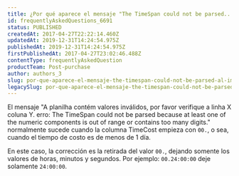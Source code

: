 ```yaml
---
title: ¿Por qué aparece el mensaje "The TimeSpan could not be parsed..." al importar planilla de flete?
id: frequentlyAskedQuestions_6691
status: PUBLISHED
createdAt: 2017-04-27T22:22:14.460Z
updatedAt: 2019-12-31T14:24:54.975Z
publishedAt: 2019-12-31T14:24:54.975Z
firstPublishedAt: 2017-04-27T23:02:46.488Z
contentType: frequentlyAskedQuestion
productTeam: Post-purchase
author: authors_3
slug: por-que-aparece-el-mensaje-the-timespan-could-not-be-parsed-al-importar-planilla-de-flete
legacySlug: por-que-aparece-el-mensaje-the-timespan-could-not-be-parsed-al-importar-planilla-de-flete
---
```


El mensaje "A planilha contém valores inválidos, por favor verifique a linha X coluna Y. erro: The TimeSpan could not be parsed because at least one of the numeric components is out of range or contains too many digits." normalmente sucede cuando la columna TimeCost empieza con `00.`, o sea, cuando el tiempo de costo es de menos de 1 día.

En este caso, la corrección es la retirada del valor `00.`, dejando somente los valores de horas, minutos y segundos. Por ejemplo: `00.24:00:00` deje solamente `24:00:00`.
